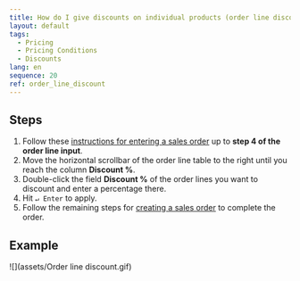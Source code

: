 ```yaml
---
title: How do I give discounts on individual products (order line discounts)?
layout: default
tags:
  - Pricing
  - Pricing Conditions
  - Discounts
lang: en
sequence: 20
ref: order_line_discount
---
```


## Steps
1. Follow these [instructions for entering a sales order](SalesOrder_recording) up to **step 4 of the order line input**.
1. Move the horizontal scrollbar of the order line table to the right until you reach the column **Discount %**.
1. Double-click the field **Discount %** of the order lines you want to discount and enter a percentage there.
1. Hit `↵ Enter` to apply.
1. Follow the remaining steps for [creating a sales order](SalesOrder_recording) to complete the order.

## Example
![](assets/Order line discount.gif)
